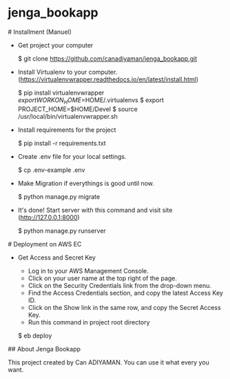 
# jenga_bookapp

# Installment (Manuel)
 * Get project your computer
 
 
    $ git clone https://github.com/canadiyaman/jenga_bookapp.git
    
 * Install Virtualenv to your computer. (https://virtualenvwrapper.readthedocs.io/en/latest/install.html)
 
    
    $ pip install virtualenvwrapper
    $ export WORKON_HOME=$HOME/.virtualenvs
    $ export PROJECT_HOME=$HOME/Devel
    $ source /usr/local/bin/virtualenvwrapper.sh
    
 * Install requirements for the project
 
    
    $ pip install -r requirements.txt
    
 * Create .env file for your local settings.
 
 
    $ cp .env-example .env
    
 * Make Migration if everythings is good until now.
 
 
    $ python manage.py migrate

 * It's done! Start server with this command and visit site (http://127.0.0.1:8000)
 
   
    $ python manage.py runserver
    

# Deployment on AWS EC

 * Get Access and Secret Key
    * Log in to your AWS Management Console.
    * Click on your user name at the top right of the page.
    * Click on the Security Credentials link from the drop-down menu.
    * Find the Access Credentials section, and copy the latest Access Key ID.
    * Click on the Show link in the same row, and copy the Secret Access Key.
    * Run this command in project root directory
    
    
    $ eb deploy
    
    
    
## About Jenga Bookapp

This project created by Can ADIYAMAN. 
You can use it what every you want.